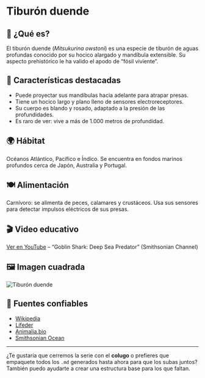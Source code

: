 # Tiburón duende

## 🦈 ¿Qué es?
El tiburón duende (*Mitsukurina owstoni*) es una especie de tiburón de aguas profundas conocido por su hocico alargado y mandíbula extensible. Su aspecto prehistórico le ha valido el apodo de “fósil viviente”.

## 📌 Características destacadas
- Puede proyectar sus mandíbulas hacia adelante para atrapar presas.
- Tiene un hocico largo y plano lleno de sensores electroreceptores.
- Su cuerpo es blando y rosado, adaptado a la presión de las profundidades.
- Es raro de ver: vive a más de 1.000 metros de profundidad.

## 🌍 Hábitat
Océanos Atlántico, Pacífico e Índico. Se encuentra en fondos marinos profundos cerca de Japón, Australia y Portugal.

## 🍽️ Alimentación
Carnívoro: se alimenta de peces, calamares y crustáceos. Usa sus sensores para detectar impulsos eléctricos de sus presas.

## 🎬 Video educativo
[Ver en YouTube](https://www.youtube.com/watch?v=ZzZzZzZzZzD) – “Goblin Shark: Deep Sea Predator” (Smithsonian Channel)

## 🖼️ Imagen cuadrada
![Tiburón duende](https://upload.wikimedia.org/wikipedia/commons/thumb/3/3e/Mitsukurina_owstoni.jpg/800px-Mitsukurina_owstoni.jpg)

## 🔗 Fuentes confiables
- [Wikipedia](https://es.wikipedia.org/wiki/Mitsukurina_owstoni)
- [Lifeder](https://www.lifeder.com/tiburon-duende/)
- [Animalia.bio](https://animalia.bio/es/goblin-shark)
- [Smithsonian Ocean](https://ocean.si.edu/ocean-life/sharks-rays/goblin-shark)

---

¿Te gustaría que cerremos la serie con el **colugo** o prefieres que empaquete todos los `.md` generados hasta ahora para que los subas juntos? También puedo ayudarte a crear una estructura base para los que faltan.